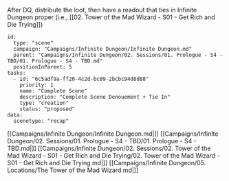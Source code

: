 After DQ, distribute the loot, then have a readout that ties in Infinite Dungeon proper (i.e., [[02. Tower of the Mad Wizard - S01 - Get Rich and Die Trying]])




```RpgManager4
id: 
  type: "scene"
  campaign: "Campaigns/Infinite Dungeon/Infinite Dungeon.md"
  parent: "Campaigns/Infinite Dungeon/02. Sessions/01. Prologue - S4 - TBD/01. Prologue - S4 - TBD.md"
  positionInParent: 5
tasks: 
  - id: "6c5adf9a-ff20-4c2d-bc09-2bcbc94d8d88"
    priority: 1
    name: "Complete Scene"
    description: "Complete Scene Denouement + Tie In"
    type: "creation"
    status: "proposed"
data: 
  scenetype: "recap"
```

[[Campaigns/Infinite Dungeon/Infinite Dungeon.md|]]
[[Campaigns/Infinite Dungeon/02. Sessions/01. Prologue - S4 - TBD/01. Prologue - S4 - TBD.md|]]
[[Campaigns/Infinite Dungeon/02. Sessions/02. Tower of the Mad Wizard - S01 - Get Rich and Die Trying/02. Tower of the Mad Wizard - S01 - Get Rich and Die Trying.md|]]
[[Campaigns/Infinite Dungeon/05. Locations/The Tower of the Mad Wizard.md|]]